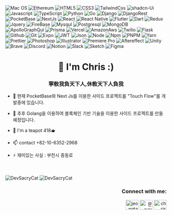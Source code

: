 ![Mac OS](https://img.shields.io/badge/mac%20os-000000?style=for-the-badge&logo=apple&logoColor=white)
![Ethereum](https://img.shields.io/badge/Ethereum-3C3C3D?style=for-the-badge&logo=Ethereum&logoColor=white)
![HTML5](https://img.shields.io/badge/-HTML5-F05032?style=for-the-badge&logo=html5&logoColor=ffffff)
![CSS3](https://img.shields.io/badge/-CSS3-007ACC?style=for-the-badge&logo=css3)
![TailwindCss](https://img.shields.io/badge/Tailwind_CSS-38B2AC?style=for-the-badge&logo=tailwind-css&logoColor=white)
![shadcn-Ui](https://img.shields.io/badge/Shadcn-Ui-232323?style=for-the-badge&logo=shadcn-ui&logoColor=white)
![Javascript](https://img.shields.io/badge/JavaScript-F7DF1E?style=for-the-badge&logo=javascript&logoColor=black)
![TypeScript](https://img.shields.io/badge/-TypeScript-007ACC?style=for-the-badge&logo=typescript&logoColor=white)
![Python](https://img.shields.io/badge/Python-14354C?style=for-the-badge&logo=python&logoColor=white)
![Go](https://img.shields.io/badge/Go-00ADD8?style=for-the-badge&logo=go&logoColor=white)
![Django](https://img.shields.io/badge/-Django-082D1F?style=for-the-badge&logo=django&logoColor=ffffff)
![DjangoRest](https://img.shields.io/badge/django%20rest-ff1709?style=for-the-badge&logo=django&logoColor=white)
![PocketBase](https://img.shields.io/badge/pocket%20Base-333333?style=for-the-badge&logo=pocketbase&logoColor=white)
![NextJs](https://img.shields.io/badge/next.js-000000?style=for-the-badge&logo=nextdotjs&logoColor=white)
![React](https://img.shields.io/badge/-React-222222?style=for-the-badge&logo=react)
![React Native](https://img.shields.io/badge/react_native-%2320232a.svg?style=for-the-badge&logo=react&logoColor=%2361DAFB)
![Flutter](https://img.shields.io/badge/-Flutter-0d47a1?style=for-the-badge&logo=flutter)
![Dart](https://img.shields.io/badge/-Dart-2FB6F6?style=for-the-badge&logo=dart)
![Redux](https://img.shields.io/badge/Redux-593D88?style=for-the-badge&logo=redux&logoColor=white)
![Jquery](https://img.shields.io/badge/jQuery-0769AD?style=for-the-badge&logo=jquery&logoColor=white)
![FireBase](https://img.shields.io/badge/firebase-ffca28?style=for-the-badge&logo=firebase&logoColor=black)
![Mysqul](https://img.shields.io/badge/MySQL-00000F?style=for-the-badge&logo=mysql&logoColor=white)
![Postgresql](https://img.shields.io/badge/PostgreSQL-316192?style=for-the-badge&logo=postgresql&logoColor=white)
![MongoDB](https://img.shields.io/badge/MongoDB-4EA94B?style=for-the-badge&logo=mongodb&logoColor=white)
![ApolloGraphQul](https://img.shields.io/badge/Apollo%20GraphQL-311C87?&style=for-the-badge&logo=Apollo%20GraphQL&logoColor=white)
![Prisma](https://img.shields.io/badge/Prisma-3982CE?style=for-the-badge&logo=Prisma&logoColor=white)
![Vercel](https://img.shields.io/badge/Vercel-000000?style=for-the-badge&logo=vercel&logoColor=white)
![AmazonAws](https://img.shields.io/badge/Amazon_AWS-232F3E?style=for-the-badge&logo=amazon-aws&logoColor=white)
![Twilio](https://img.shields.io/badge/Twilio-F22F46?style=for-the-badge&logo=Twilio&logoColor=white)
![Flask](https://img.shields.io/badge/Flask-000000?style=for-the-badge&logo=flask&logoColor=white)
![Github](https://img.shields.io/badge/-GitHub-333?style=for-the-badge&logo=github&logoColor=ffffff)
![Git](https://img.shields.io/badge/-Git-F05032?style=for-the-badge&logo=git&logoColor=ffffff)
![Expo](https://img.shields.io/badge/Expo-1B1F23?style=for-the-badge&logo=expo&logoColor=white)
![JWT](https://img.shields.io/badge/JWT-000000?style=for-the-badge&logo=JSON%20web%20tokens&logoColor=white)
![Json](https://img.shields.io/badge/json-5E5C5C?style=for-the-badge&logo=json&logoColor=white)
![Node](https://img.shields.io/badge/-Nodejs-43853d?style=for-the-badge&logo=Node.js&logoColor=white)
![Npm](https://img.shields.io/badge/npm-CB3837?style=for-the-badge&logo=npm&logoColor=white)
![PNPM](https://img.shields.io/badge/pnpm-%234a4a4a.svg?style=for-the-badge&logo=pnpm&logoColor=f69220)
![Yarn](https://img.shields.io/badge/Yarn-2C8EBB?style=for-the-badge&logo=yarn&logoColor=white)
![Prettier](https://img.shields.io/badge/prettier-1A2C34?style=for-the-badge&logo=prettier&logoColor=F7BA3E)
![Photoshop](https://img.shields.io/badge/Adobe%20Photoshop-31A8FF?style=for-the-badge&logo=Adobe%20Photoshop&logoColor=black)
![Illustrator](https://img.shields.io/badge/Adobe%20Illustrator-FF9A00?style=for-the-badge&logo=adobe%20illustrator&logoColor=white)
![Premiere Pro](https://img.shields.io/badge/Adobe%20Premiere%20Pro-9999FF?style=for-the-badge&logo=Adobe%20Premiere%20Pro&logoColor=white)
![Aftereffect](https://img.shields.io/badge/Adobe%20after%20affects-CF96FD?style=for-the-badge&logo=Adobe%20after%20effects&logoColor=393665)
![Unity](https://img.shields.io/badge/Unity-100000?style=for-the-badge&logo=unity&logoColor=white)
![Brave](https://img.shields.io/badge/Brave-FF1B2D?style=for-the-badge&logo=Brave&logoColor=white)
![Discord](https://img.shields.io/badge/Discord-%235865F2.svg?style=for-the-badge&logo=discord&logoColor=white)
![Notion](https://img.shields.io/badge/Notion-000000?style=for-the-badge&logo=notion&logoColor=white)
![Slack](https://img.shields.io/badge/Slack-4A154B?style=for-the-badge&logo=slack&logoColor=white)
![Sketch](https://img.shields.io/badge/Sketch-FFB387?style=for-the-badge&logo=sketch&logoColor=black)
![Figma](https://img.shields.io/badge/figma-%23F24E1E.svg?style=for-the-badge&logo=figma&logoColor=white)

<h1 align="center">👋 I'm Chris :)</h1>
<h3 align="center">寧敎我負天下人,休敎天下人負我</h3>

- 🔭 현재 PocketBase와 Next Js를 이용한 사이드 프로젝트를 "Touch Flow"를 개발중에 있습니다.

- 🤝 추후 Golang을 이용하여 블록체인 기반 기술을 이용한 사이드 프로젝트를 만들 예정입니다.

- 💬 I'm a teapot 418🫖

- 📫 contact +82-10-6352-2968

- ⚡ 재미있는 사실 : 부천시 중동로

<br>
<br>
<img src="https://github-readme-stats.vercel.app/api/top-langs?username=devscarycat&theme=codeSTACKr&show_icons=true&locale=kr&layout=compact" alt="DevSacryCat"/>
<img src="https://github-readme-stats.vercel.app/api?username=devscarycat&theme=codeSTACKr&show_icons=true&locale=kr" alt ="DevSacryCat" />

<h3 align="right">Connect with me:</h3>
<p align="right">
<a href="https://instagram.com/jeongtaehyeon_01" target="blank"><img align="center" src="https://raw.githubusercontent.com/rahuldkjain/github-profile-readme-generator/master/src/images/icons/Social/instagram.svg" alt="jeongtaehyeon_01" height="30" width="40" /></a>
<a href="https://discord.gg/문경민#9884" target="blank"><img align="center" src="https://raw.githubusercontent.com/rahuldkjain/github-profile-readme-generator/master/src/images/icons/Social/discord.svg" alt="문경민#9884" height="30" width="40" /></a>
<a href="https://fb.com/chris" target="blank"><img align="center" src="https://raw.githubusercontent.com/rahuldkjain/github-profile-readme-generator/master/src/images/icons/Social/facebook.svg" alt="chris" height="30" width="40" /></a>
</p>

